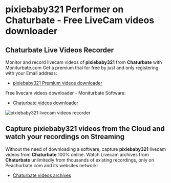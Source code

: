 # pixiebaby321 Performer on Chaturbate - Free LiveCam videos downloader

## Chaturbate Live Videos Recorder

Monitor and record livecam videos of **pixiebaby321** from **Chaturbate** with Moniturbate.com
Get a premium trial for free by just and only registering with your Email address:
* [pixiebaby321 Premium videos downloader](https://moniturbate.com/request-demo-licence-key.html)

Free livecam videos downloader - Moniturbate Software:
* [Chaturbate videos downloader](https://moniturbate.com/moniturbate-download-software.html)

![pixiebaby321 livecam videos recorder](https://peachurnet.com/templates/moniturbate-software.png)


## Capture pixiebaby321 videos from the Cloud and watch your recordings on Streaming

Without the need of downloading a software, capture **pixiebaby321** livecam videos from **Chaturbate** 100% online.
Watch Livecam archives from **Chaturbate** unlimitedly from thousands of existing recordings, only on Peachurbate.com and its websites network:
* [Chaturbate videos archives](https://peachurnet.com/)